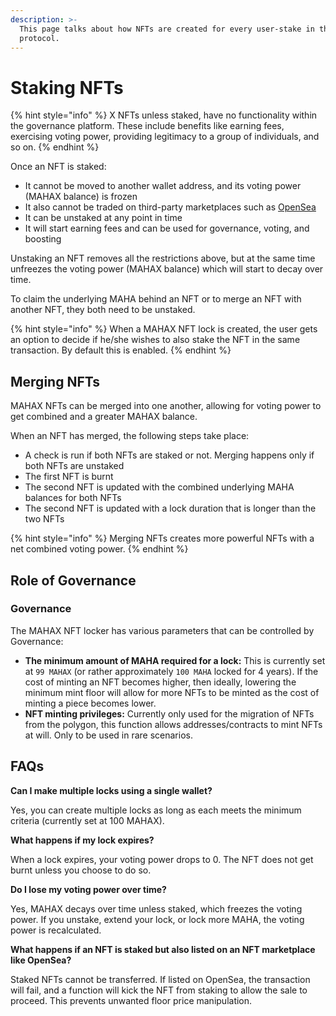 ```yaml
---
description: >-
  This page talks about how NFTs are created for every user-stake in the
  protocol.
---
```


# Staking NFTs

{% hint style="info" %}
X NFTs unless staked, have no functionality within the governance platform. These include benefits like earning fees, exercising voting power, providing legitimacy to a group of individuals, and so on.
{% endhint %}

Once an NFT is staked:

* It cannot be moved to another wallet address, and its voting power (MAHAX balance) is frozen
* It also cannot be traded on third-party marketplaces such as [OpenSea](https://opensea.io/)
* It can be unstaked at any point in time
* It will start earning fees and can be used for governance, voting, and boosting

Unstaking an NFT removes all the restrictions above, but at the same time unfreezes the voting power (MAHAX balance) which will start to decay over time.

To claim the underlying MAHA behind an NFT or to merge an NFT with another NFT, they both need to be unstaked.

{% hint style="info" %}
When a MAHAX NFT lock is created, the user gets an option to decide if he/she wishes to also stake the NFT in the same transaction. By default this is enabled.
{% endhint %}

## Merging NFTs

MAHAX NFTs can be merged into one another, allowing for voting power to get combined and a greater MAHAX balance.

When an NFT has merged, the following steps take place:

* A check is run if both NFTs are staked or not. Merging happens only if both NFTs are unstaked
* The first NFT is burnt
* The second NFT is updated with the combined underlying MAHA balances for both NFTs
* The second NFT is updated with a lock duration that is longer than the two NFTs

{% hint style="info" %}
Merging NFTs creates more powerful NFTs with a net combined voting power.
{% endhint %}

## Role of Governance

### Governance <a href="#governance" id="governance"></a>

The MAHAX NFT locker has various parameters that can be controlled by Governance:

* **The minimum amount of MAHA required for a lock:** This is currently set at `99 MAHAX` (or rather approximately `100 MAHA` locked for 4 years). If the cost of minting an NFT becomes higher, then ideally, lowering the minimum mint floor will allow for more NFTs to be minted as the cost of minting a piece becomes lower.
* **NFT minting privileges:** Currently only used for the migration of NFTs from the polygon, this function allows addresses/contracts to mint NFTs at will. Only to be used in rare scenarios.

## FAQs

**Can I make multiple locks using a single wallet?**&#x20;

Yes, you can create multiple locks as long as each meets the minimum criteria (currently set at 100 MAHAX).

**What happens if my lock expires?**

When a lock expires, your voting power drops to 0. The NFT does not get burnt unless you choose to do so.

**Do I lose my voting power over time?**

Yes, MAHAX decays over time unless staked, which freezes the voting power. If you unstake, extend your lock, or lock more MAHA, the voting power is recalculated.

**What happens if an NFT is staked but also listed on an NFT marketplace like OpenSea?**

Staked NFTs cannot be transferred. If listed on OpenSea, the transaction will fail, and a function will kick the NFT from staking to allow the sale to proceed. This prevents unwanted floor price manipulation.
